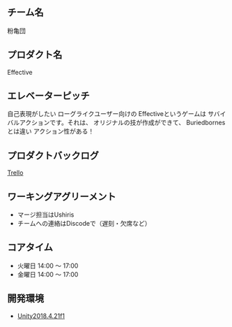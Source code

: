 ## チーム名
粉亀団

## プロダクト名
Effective

## エレベーターピッチ
自己表現がしたい
ローグライクユーザー向けの
Effectiveというゲームは
サバイバルアクションです。それは、
オリジナルの技が作成ができて、
Buriedbornesとは違い
アクション性がある！

## プロダクトバックログ

[Trello](https://trello.com/b/B7dvo7a8/effective)

## ワーキングアグリーメント

- マージ担当はUshiris
- チームへの連絡はDiscodeで（遅刻・欠席など）

## コアタイム

- 火曜日 14:00 〜 17:00
- 金曜日 14:00 〜 17:00

## 開発環境

- [Unity2018.4.21f1](https://unity.com/)
